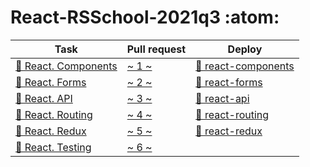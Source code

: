 # React-RSSchool-2021q3 :atom:

Task | Pull request | Deploy
---  | ---          | ---
[📜 React. Components][task 1] | [~ 1 ~][pull 1] | [🚀 react-components][deploy 1]
[📜 React. Forms][task 2]      | [~ 2 ~][pull 2] | [🚀 react-forms][deploy 2]
[📜 React. API][task 3]        | [~ 3 ~][pull 3] | [🚀 react-api][deploy 3]
[📜 React. Routing][task 4]    | [~ 4 ~][pull 4] | [🚀 react-routing][deploy 4]
[📜 React. Redux][task 5]      | [~ 5 ~][pull 5] | [🚀 react-redux][deploy 5]
[📜 React. Testing][task 6]    | [~ 6 ~][pull 6] | 


[task 1]: https://github.com/rolling-scopes-school/tasks/blob/master/tasks/react/react-components.md
[task 2]: https://github.com/rolling-scopes-school/tasks/blob/master/tasks/react/react-forms.md
[task 3]: https://github.com/rolling-scopes-school/tasks/blob/master/tasks/react/react-api.md
[task 4]: https://github.com/rolling-scopes-school/tasks/blob/master/tasks/react/react-routing.md
[task 5]: https://github.com/rolling-scopes-school/tasks/blob/master/tasks/react/react-redux.md
[task 6]: https://github.com/rolling-scopes-school/tasks/blob/master/tasks/react/react-testing.md

[pull 1]: https://github.com/fronte-finem/React-RSSchool-2021q3/pull/1
[pull 2]: https://github.com/fronte-finem/React-RSSchool-2021q3/pull/2
[pull 3]: https://github.com/fronte-finem/React-RSSchool-2021q3/pull/3
[pull 4]: https://github.com/fronte-finem/React-RSSchool-2021q3/pull/4
[pull 5]: https://github.com/fronte-finem/React-RSSchool-2021q3/pull/5
[pull 6]: https://github.com/fronte-finem/React-RSSchool-2021q3/pull/6

[deploy 1]: https://fronte-finem.netlify.app/react-components/
[deploy 2]: https://fronte-finem.netlify.app/react-forms/
[deploy 3]: https://fronte-finem.netlify.app/react-api/
[deploy 4]: https://fronte-finem.netlify.app/react-routing/
[deploy 5]: https://fronte-finem.netlify.app/react-redux/
